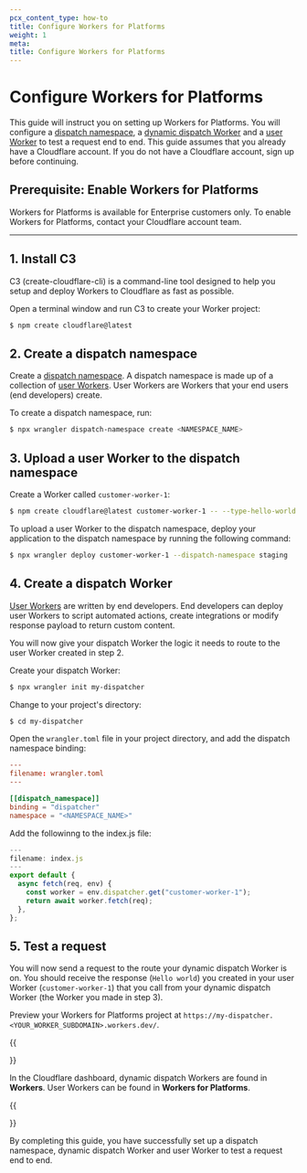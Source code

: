 ```yaml
---
pcx_content_type: how-to
title: Configure Workers for Platforms
weight: 1
meta:
title: Configure Workers for Platforms
---
```


# Configure Workers for Platforms

This guide will instruct you on setting up Workers for Platforms. You will configure a [dispatch namespace](/cloudflare-for-platforms/workers-for-platforms/reference/how-workers-for-platforms-works/#dispatch-namespace), a [dynamic dispatch Worker](/cloudflare-for-platforms/workers-for-platforms/reference/how-workers-for-platforms-works/#dynamic-dispatch-worker) and a [user Worker](/cloudflare-for-platforms/workers-for-platforms/reference/how-workers-for-platforms-works/#user-workers) to test a request end to end. This guide assumes that you already have a Cloudflare account. If you do not have a Cloudflare account, sign up before continuing.

## Prerequisite: Enable Workers for Platforms

Workers for Platforms is available for Enterprise customers only. To enable Workers for Platforms, contact your Cloudflare account team.

---

## 1. Install C3

C3 (create-cloudflare-cli) is a command-line tool designed to help you setup and deploy Workers to Cloudflare as fast as possible.

<!-- ADD STEPS HERE -->

Open a terminal window and run C3 to create your Worker project:

```sh
$ npm create cloudflare@latest
```

## 2. Create a dispatch namespace 

Create a [dispatch namespace](/cloudflare-for-platforms/workers-for-platforms/reference/how-workers-for-platforms-works/#dispatch-namespace). A dispatch namespace is made up of a collection of [user Workers](/cloudflare-for-platforms/workers-for-platforms/reference/how-workers-for-platforms-works/#user-workers). User Workers are Workers that your end users (end developers) create.

To create a dispatch namespace, run:

```sh
$ npx wrangler dispatch-namespace create <NAMESPACE_NAME>
```

## 3. Upload a user Worker to the dispatch namespace

Create a Worker called `customer-worker-1`:

```sh
$ npm create cloudflare@latest customer-worker-1 -- --type-hello-world
```

To upload a user Worker to the dispatch namespace, deploy your application to the dispatch namespace by running the following command:

```sh
$ npx wrangler deploy customer-worker-1 --dispatch-namespace staging 
```


## 4. Create a dispatch Worker

[User Workers](/cloudflare-for-platforms/workers-for-platforms/reference/how-workers-for-platforms-works/#user-workers) are written by end developers. End developers can deploy user Workers to script automated actions, create integrations or modify response payload to return custom content.

You will now give your dispatch Worker the logic it needs to route to the user Worker created in step 2.

Create your dispatch Worker:

```sh
$ npx wrangler init my-dispatcher
```

Change to your project's directory:

```sh
$ cd my-dispatcher
```

Open the `wrangler.toml` file in your project directory, and add the dispatch namespace binding:

```toml
---
filename: wrangler.toml
---

[[dispatch_namespace]]
binding = "dispatcher"
namespace = "<NAMESPACE_NAME>" 
```

Add the followinng to the index.js file:


```js
---
filename: index.js
---
export default {
  async fetch(req, env) {
    const worker = env.dispatcher.get("customer-worker-1");
    return await worker.fetch(req);
  },
};
```

## 5. Test a request

You will now send a request to the route your dynamic dispatch Worker is on. You should receive the response (`Hello world`) you created in your user Worker (`customer-worker-1`) that you call from your dynamic dispatch Worker (the Worker you made in step 3).

Preview your Workers for Platforms project at `https://my-dispatcher.<YOUR_WORKER_SUBDOMAIN>.workers.dev/`.

{{<Aside type="note" header="Dynamic dispatch Workers versus user Workers">}}

In the Cloudflare dashboard, dynamic dispatch Workers are found in **Workers**. User Workers can be found in **Workers for Platforms**.

{{</Aside>}}

By completing this guide, you have successfully set up a dispatch namespace, dynamic dispatch Worker and user Worker to test a request end to end.
